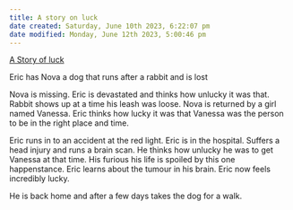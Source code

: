 ```yaml
---
title: A story on luck
date created: Saturday, June 10th 2023, 6:22:07 pm
date modified: Monday, June 12th 2023, 5:00:46 pm
---
```


[ A Story of luck](Links-Repository.md#Story%20of%20Luck%20)

Eric has Nova a dog that runs after a rabbit and is lost

Nova is missing. Eric is devastated and thinks how unlucky it was that. Rabbit shows up at a time his leash was loose. Nova is returned by a girl named Vanessa. Eric thinks how lucky it was that Vanessa was the person to be in the right place and time.

Eric runs in to an accident at the red light. Eric is in the hospital. Suffers a head injury and runs a brain scan. He thinks how unlucky he was to get Vanessa at that time. His furious his life is spoiled by this one happenstance. Eric learns about the tumour in his brain. Eric now feels incredibly lucky.

He is back home and after a few days takes the dog for a walk.

